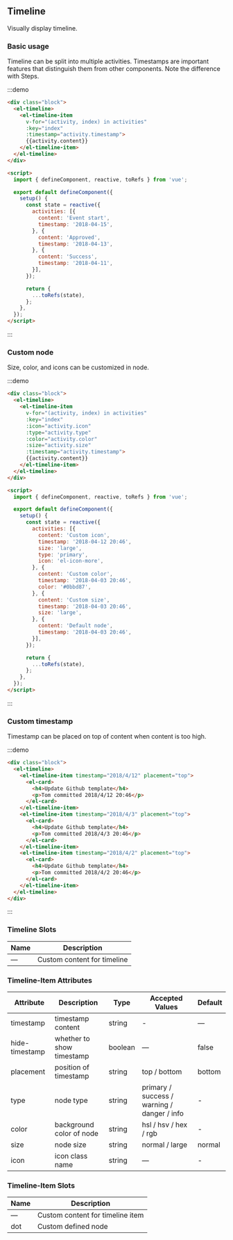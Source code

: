 ## Timeline

Visually display timeline.

### Basic usage

Timeline can be split into multiple activities. Timestamps are important features that distinguish them from other components. Note the difference with Steps.

:::demo
```html
<div class="block">
  <el-timeline>
    <el-timeline-item
      v-for="(activity, index) in activities"
      :key="index"
      :timestamp="activity.timestamp">
      {{activity.content}}
    </el-timeline-item>
  </el-timeline>
</div>

<script>
  import { defineComponent, reactive, toRefs } from 'vue';

  export default defineComponent({
    setup() {
      const state = reactive({
        activities: [{
          content: 'Event start',
          timestamp: '2018-04-15',
        }, {
          content: 'Approved',
          timestamp: '2018-04-13',
        }, {
          content: 'Success',
          timestamp: '2018-04-11',
        }],
      });

      return {
        ...toRefs(state),
      };
    },
  });
</script>
```
:::

### Custom node

Size, color, and icons can be customized in node.

:::demo
```html
<div class="block">
  <el-timeline>
    <el-timeline-item
      v-for="(activity, index) in activities"
      :key="index"
      :icon="activity.icon"
      :type="activity.type"
      :color="activity.color"
      :size="activity.size"
      :timestamp="activity.timestamp">
      {{activity.content}}
    </el-timeline-item>
  </el-timeline>
</div>

<script>
  import { defineComponent, reactive, toRefs } from 'vue';

  export default defineComponent({
    setup() {
      const state = reactive({
        activities: [{
          content: 'Custom icon',
          timestamp: '2018-04-12 20:46',
          size: 'large',
          type: 'primary',
          icon: 'el-icon-more',
        }, {
          content: 'Custom color',
          timestamp: '2018-04-03 20:46',
          color: '#0bbd87',
        }, {
          content: 'Custom size',
          timestamp: '2018-04-03 20:46',
          size: 'large',
        }, {
          content: 'Default node',
          timestamp: '2018-04-03 20:46',
        }],
      });

      return {
        ...toRefs(state),
      };
    },
  });
</script>
```
:::

### Custom timestamp

Timestamp can be placed on top of content when content is too high.

:::demo
```html
<div class="block">
  <el-timeline>
    <el-timeline-item timestamp="2018/4/12" placement="top">
      <el-card>
        <h4>Update Github template</h4>
        <p>Tom committed 2018/4/12 20:46</p>
      </el-card>
    </el-timeline-item>
    <el-timeline-item timestamp="2018/4/3" placement="top">
      <el-card>
        <h4>Update Github template</h4>
        <p>Tom committed 2018/4/3 20:46</p>
      </el-card>
    </el-timeline-item>
    <el-timeline-item timestamp="2018/4/2" placement="top">
      <el-card>
        <h4>Update Github template</h4>
        <p>Tom committed 2018/4/2 20:46</p>
      </el-card>
    </el-timeline-item>
  </el-timeline>
</div>
```
:::

### Timeline Slots
| Name | Description |
|------|--------|
| — | Custom content for timeline |

### Timeline-Item Attributes
| Attribute      | Description    | Type      | Accepted Values | Default   |
|---------- |-------- |---------- |-------------  |-------- |
| timestamp     | timestamp content | string  | - | — |
| hide-timestamp  | whether to show timestamp | boolean | — | false |
| placement | position of timestamp | string | top / bottom | bottom |
| type | node type | string | primary / success / warning / danger / info | - |
| color | background color of node | string | hsl / hsv / hex / rgb | - |
| size | node size | string | normal / large | normal |
| icon | icon class name | string | — | - |

### Timeline-Item Slots
| Name | Description |
|------|--------|
| — | Custom content for timeline item |
| dot | Custom defined node |
